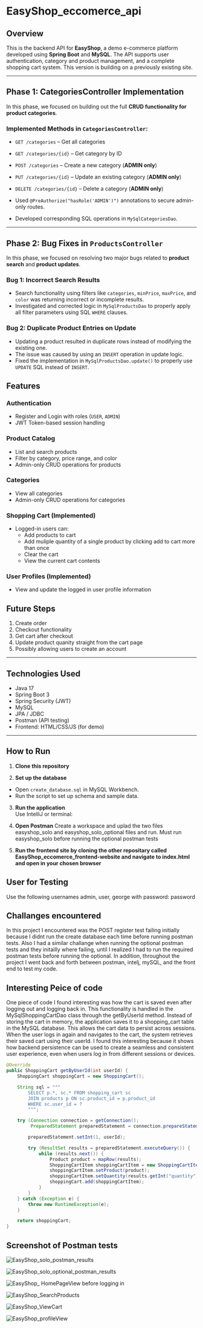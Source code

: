 # EasyShop_eccomerce_api

## Overview

This is the backend API for **EasyShop**, a demo e-commerce platform developed using **Spring Boot** and **MySQL**. The API supports user authentication, category and product management, and a complete shopping cart system. This version is building on a previously existing site.

---
##  Phase 1: CategoriesController Implementation

In this phase, we focused on building out the full **CRUD functionality for product categories**.

### Implemented Methods in `CategoriesController`:
- `GET /categories` – Get all categories
- `GET /categories/{id}` – Get category by ID
- `POST /categories` – Create a new category (**ADMIN only**)
- `PUT /categories/{id}` – Update an existing category (**ADMIN only**)
- `DELETE /categories/{id}` – Delete a category (**ADMIN only**)

- Used `@PreAuthorize("hasRole('ADMIN')")` annotations to secure admin-only routes.
- Developed corresponding SQL operations in `MySqlCategoriesDao`.

---

## Phase 2: Bug Fixes in `ProductsController`

In this phase, we focused on resolving two major bugs related to **product search** and **product updates**.

###  Bug 1: Incorrect Search Results
- Search functionality using filters like `categories`, `minPrice`, `maxPrice`, and `color` was returning incorrect or incomplete results.
- Investigated and corrected logic in `MySqlProductsDao` to properly apply all filter parameters using SQL `WHERE` clauses.

### Bug 2: Duplicate Product Entries on Update
- Updating a product resulted in duplicate rows instead of modifying the existing one.
- The issue was caused by using an `INSERT` operation in update logic.
- Fixed the implementation in `MySqlProductsDao.update()` to properly use `UPDATE` SQL instead of `INSERT`.

## Features

###  Authentication
- Register and Login with roles (`USER`, `ADMIN`)
- JWT Token-based session handling

### Product Catalog
- List and search products
- Filter by category, price range, and color
- Admin-only CRUD operations for products

### Categories
- View all categories
- Admin-only CRUD operations for categories

###  Shopping Cart (Implemented)
- Logged-in users can:
  - Add products to cart
  - Add muliple quantity of a single product by clicking add to cart more than once
  - Clear the cart
  - View the current cart contents

### User Profiles (Implemented)
- View and update the logged in user profile information

## Future Steps 

1. Create order
2. Checkout functionality 
3. Get cart after checkout
4. Update product quanity straight from the cart page
5. Possibly allowing users to create an account

---

## Technologies Used

- Java 17
- Spring Boot 3
- Spring Security (JWT)
- MySQL
- JPA / JDBC
- Postman (API testing)
- Frontend: HTML/CSS/JS (for demo)

---

## How to Run

1. **Clone this repository**  

2. **Set up the database**  
- Open `create_database.sql` in MySQL Workbench.
- Run the script to set up schema and sample data.

3. **Run the application**  
Use IntelliJ or terminal:

4. **Open Postman**
Create a workspace and uplad the two files easyshop_solo and easyshop_solo_optional files and run.
Must run easyshop_solo before running the optional postman tests

5. **Run the frontend site by cloning the other repositary called EasyShop_eccomerce_frontend-website and navigate to index.html and open in your chosen browser**

## User for Testing 
Use the following usernames admin, user, george with password: password

## Challanges encountered
In this project I encountered was the POST register test failing initially because I didnt run the create database each time before running postman tests.
Also I had a similar challange when running the optional postman tests and they initailly where failing, until I realized I had to run the required postman tests before running the optional. 
In addition, throughout the project I went back and forth between postman, intelj, mySQL, and the front end to test my code. 

## Interesting Peice of code
One piece of code I found interesting was how the cart is saved even after logging out and logging back in. This functionality is handled in the MySqlShoppingCartDao class through the getByUserId method. 
Instead of storing the cart in memory, the application saves it to a shopping_cart table in the MySQL database. This allows the cart data to persist across sessions. When the user logs in again and navigates to the cart,
the system retrieves their saved cart using their userId. I found this interesting because it shows how backend persistence can be used to create a seamless and consistent user experience, even when users log in from different sessions or devices.
```java
@Override
public ShoppingCart getByUserId(int userId) {
    ShoppingCart shoppingCart = new ShoppingCart();

    String sql = """
        SELECT p.*, sc.* FROM shopping_cart sc
        JOIN products p ON sc.product_id = p.product_id
        WHERE sc.user_id = ?
        """;

    try (Connection connection = getConnection();
         PreparedStatement preparedStatement = connection.prepareStatement(sql)) {

        preparedStatement.setInt(1, userId);

        try (ResultSet results = preparedStatement.executeQuery()) {
            while (results.next()) {
                Product product = mapRow(results);
                ShoppingCartItem shoppingCartItem = new ShoppingCartItem();
                shoppingCartItem.setProduct(product);
                shoppingCartItem.setQuantity(results.getInt("quantity"));
                shoppingCart.add(shoppingCartItem);
            }
        }
    } catch (Exception e) {
        throw new RuntimeException(e);
    }

    return shoppingCart;
}

```
## Screenshot of Postman tests
![EasyShop_solo_postman_results](Screenshots/easyShop_api_postman%20_results.png)

![EasyShop_solo_optional_postman_results](Screenshots/easyshop_optional_api_postman_results.png)

![EasyShop_ HomePageView before logging in](Screenshots/before_login_view.png)

![EasyShop_SearchProducts](Screenshots/search_products_with_filter.png)

![EasyShop_ViewCart](Screenshots/cart.png)

![EasyShop_profileView](Screenshots/profile_admin.png)

